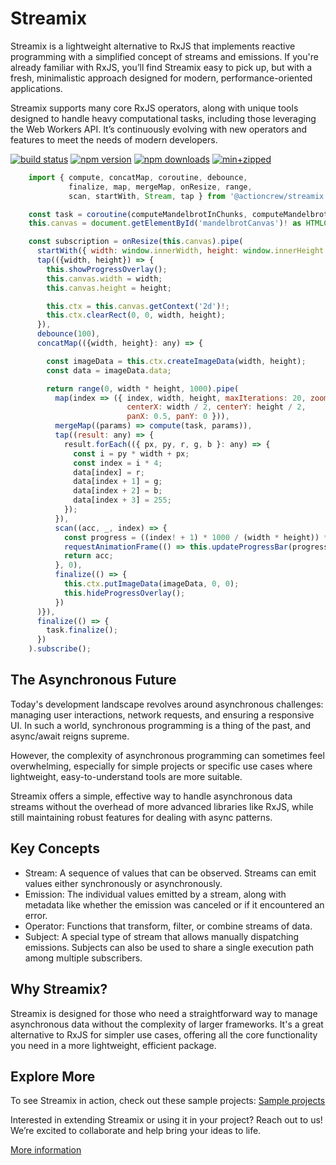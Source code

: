 # Streamix

Streamix is a lightweight alternative to RxJS that implements reactive programming with a simplified concept of streams and emissions. If you're already familiar with RxJS, you’ll find Streamix easy to pick up, but with a fresh, minimalistic approach designed for modern, performance-oriented applications.

Streamix supports many core RxJS operators, along with unique tools designed to handle heavy computational tasks, including those leveraging the Web Workers API. It’s continuously evolving with new operators and features to meet the needs of modern developers.

  [![build status](https://github.com/actioncrew/streamix/workflows/build/badge.svg)](https://github.com/actioncrew/streamix/workflows/build/badge.svg)
  [![npm version](https://img.shields.io/npm/v/@actioncrew%2Fstreamix.svg?style=flat-square)](https://www.npmjs.com/package/@actioncrew%2Fstreamix)
  [![npm downloads](https://img.shields.io/npm/dm/@actioncrew%2Fstreamix.svg?style=flat-square)](https://www.npmjs.com/package/@actioncrew%2Fstreamix)
  [![min+zipped](https://img.shields.io/bundlephobia/minzip/%40actioncrew%2Fstreamix)](https://img.shields.io/bundlephobia/minzip/%40actioncrew%2Fstreamix)

```javascript
    import { compute, concatMap, coroutine, debounce,
             finalize, map, mergeMap, onResize, range,
             scan, startWith, Stream, tap } from '@actioncrew/streamix';

    const task = coroutine(computeMandelbrotInChunks, computeMandelbrot, computeColor);
    this.canvas = document.getElementById('mandelbrotCanvas')! as HTMLCanvasElement;

    const subscription = onResize(this.canvas).pipe(
      startWith({ width: window.innerWidth, height: window.innerHeight }),
      tap(({width, height}) => {
        this.showProgressOverlay();
        this.canvas.width = width;
        this.canvas.height = height;

        this.ctx = this.canvas.getContext('2d')!;
        this.ctx.clearRect(0, 0, width, height);
      }),
      debounce(100),
      concatMap(({width, height}: any) => {

        const imageData = this.ctx.createImageData(width, height);
        const data = imageData.data;

        return range(0, width * height, 1000).pipe(
          map(index => ({ index, width, height, maxIterations: 20, zoom: 200,
                          centerX: width / 2, centerY: height / 2,
                          panX: 0.5, panY: 0 })),
          mergeMap((params) => compute(task, params)),
          tap((result: any) => {
            result.forEach(({ px, py, r, g, b }: any) => {
              const i = py * width + px;
              const index = i * 4;
              data[index] = r;
              data[index + 1] = g;
              data[index + 2] = b;
              data[index + 3] = 255;
            });
          }),
          scan((acc, _, index) => {
            const progress = ((index! + 1) * 1000 / (width * height)) * 100;
            requestAnimationFrame(() => this.updateProgressBar(progress));
            return acc;
          }, 0),
          finalize(() => {
            this.ctx.putImageData(imageData, 0, 0);
            this.hideProgressOverlay();
          })
      )}),
      finalize(() => {
        task.finalize();
      })
    ).subscribe();
```

## The Asynchronous Future
Today's development landscape revolves around asynchronous challenges: managing user interactions, network requests, and ensuring a responsive UI. In such a world, synchronous programming is a thing of the past, and async/await reigns supreme.

However, the complexity of asynchronous programming can sometimes feel overwhelming, especially for simple projects or specific use cases where lightweight, easy-to-understand tools are more suitable.

Streamix offers a simple, effective way to handle asynchronous data streams without the overhead of more advanced libraries like RxJS, while still maintaining robust features for dealing with async patterns.

## Key Concepts
- Stream: A sequence of values that can be observed. Streams can emit values either synchronously or asynchronously.
- Emission: The individual values emitted by a stream, along with metadata like whether the emission was canceled or if it encountered an error.
- Operator: Functions that transform, filter, or combine streams of data.
- Subject: A special type of stream that allows manually dispatching emissions. Subjects can also be used to share a single execution path among multiple subscribers.

## Why Streamix?
Streamix is designed for those who need a straightforward way to manage asynchronous data without the complexity of larger frameworks. It's a great alternative to RxJS for simpler use cases, offering all the core functionality you need in a more lightweight, efficient package.

## Explore More
To see Streamix in action, check out these sample projects:
[Sample projects](https://github.com/actioncrew/streamix/)

Interested in extending Streamix or using it in your project? Reach out to us! We’re excited to collaborate and help bring your ideas to life.

[More information](https://medium.com/p/00d5467f0c01)

